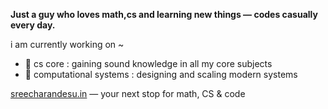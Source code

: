 **Just a guy who loves math,cs and learning new things — codes casually every day.**

i am currently working on ~

- 🌱 cs core : gaining sound knowledge in all my core subjects
- 🌱 computational systems : designing and scaling modern systems

[sreecharandesu.in](https://sreecharandesu.in) — your next stop for math, CS & code

<!-- <p align="center">
  <img src="https://visitor-badge.laobi.icu/badge?page_id=sreecharan-desu.sreecharan-desu" alt="Visitor count badge" />
</p> -->
